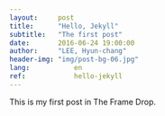 ```yaml
---
layout:     post
title:      "Hello, Jekyll"
subtitle:   "The first post"
date:       2016-06-24 19:00:00
author:     "LEE, Hyun-chang"
header-img: "img/post-bg-06.jpg"
lang:			en
ref:			hello-jekyll
---
```


This is my first post in The Frame Drop.

